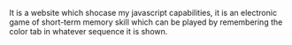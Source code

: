 It is a website which shocase my javascript capabilities, it is an electronic game of short-term memory skill which can be played by remembering the color tab in whatever sequence it is shown. 
